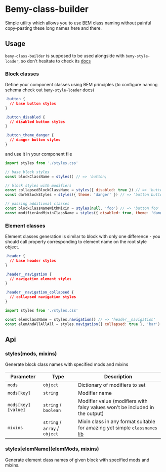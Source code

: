 # Bemy-class-builder

Simple utility which allows you to use BEM class naming without painful copy-pasting these long names here and there.

## Usage

`bemy-class-builder` is supposed to be used alongside with `bemy-style-loader`, so don't hesitate to check its [docs](https://github.com/user1736/bem-css-modules/tree/master/packages/bemy-style-loader)

### Block classes

Define your component classes using BEM principles (to configure naming schema check out `bemy-style-loader` [docs](https://github.com/user1736/bem-css-modules/tree/master/packages/bemy-style-loader))

```css
.button {
  // base button styles
}

.button_disabled {
  // disabled button styles
}

.button_theme_danger {
  // danger button styles
}
```

and use it in your component file

```javascript
import styles from './styles.css'

// base block styles
const blockClassName = styles() // => 'button;

// block styles with modifiers
const collapsedBlockClassName = styles({ disabled: true }) // => 'button button_disabled'
const darkBlockStyles = styles({ theme: 'danger' }) // => 'button button_theme_danger'

// passing additional classes
const blockClassNameWithMixin = styles(null, 'foo') // => 'button foo'
const modifierAndMixinClassName = styles({ disabled: true, theme: 'danger' }, 'foo') // => 'button button_disabled button_theme_danger foo'
```

### Element classes

Element classes generation is similar to block with only one difference - you should call property corresponding to element name on the root style object.

```css
.header {
  // base header styles
}

.header__navigation {
  // navigation element styles
}

.header__navigation_collapsed {
  // collapsed navigation styles
}
```

```javascript
import styles from './styles.css'

const elemClassName = styles.navigation() // => 'header__navigation'
const elemAndAllAllAll = styles.navigation({ collapsed: true }, 'bar') // => 'header__navigation header__navigation_collapsed bar'
```

## Api

### styles(mods, mixins)

Generate block class names with specified mods and mixins

Parameter         | Type                          | Description                                       
------------------|-------------------------------|-----------------------------------------------------------------------------
`mods`            | `object`                      | Dictionary of modifiers to set                    
`mods[key]`       | `string`                      | Modifier name                                     
`mods[key][value]`| `string` / `boolean`          | Modifier value (modifiers with falsy values won't be included in the output)
`mixins`          | `string` / `array` / `object` | Mixin class in any format suitable for amazing yet simple `classnames` [lib](https://github.com/JedWatson/classnames)

### styles\[elemName\](elemMods, mixins)  

Generate element class names of given block with specified mods and mixins.

        

